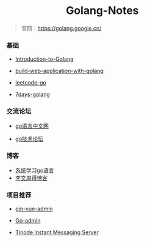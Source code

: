 <h1 align="center">Golang-Notes</h1>

> 官网：https://golang.google.cn/

### 基础

- [Introduction-to-Golang](https://github.com/0voice/Introduction-to-Golang)
- [build-web-application-with-golang](https://github.com/astaxie/build-web-application-with-golang)



- [leetcode-go](https://github.com/halfrost/LeetCode-Go)
- [7days-golang](https://github.com/geektutu/7days-golang)



### 交流论坛

- [go语言中文网](https://studygolang.com/)

- [go技术论坛](https://learnku.com/go)



### 博客

- [系统学习go语言](https://www.zhihu.com/question/30461290/answer/210414739)
- [李文周得博客](https://www.liwenzhou.com/posts/Go/go_menu/)



### 项目推荐

- [gin-vue-admin](https://github.com/flipped-aurora/gin-vue-admin)

- [Go-admin](https://github.com/go-admin-team/go-admin)

- [Tinode Instant Messaging Server](https://github.com/tinode/chat)
